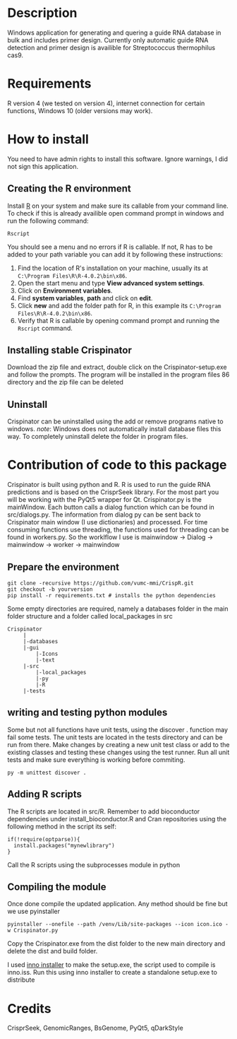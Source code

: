 # Description
Windows application for generating and quering a guide RNA database in bulk and includes primer design. Currently only automatic guide RNA detection and primer design is availible for Streptococcus thermophilus cas9. 

# Requirements
R version 4 (we tested on version 4), internet connection for certain functions, Windows 10 (older versions may work). 

# How to install
You need to have admin rights to install this software. Ignore warnings, I did not sign this application. 
## Creating the R environment
Install [R](https://cran.r-project.org/bin/windows/base/R-4.0.2-win.exe) on your system and make sure its callable from your command line. To check if this is already availible open command prompt in windows and run the following command:

```
Rscript
```
You should see a menu and no errors if R is callable. If not, R has to be added to your path variable you can add it by following these instructions:

1. Find the location of R's installation on your machine, usually its at `C:\Program Files\R\R-4.0.2\bin\x86`.
2. Open the start menu and type **View advanced system settings**.
3. Click on **Environment variables**.
4. Find **system variables**, **path** and click on **edit**. 
5. Click **new** and add the folder path for R, in this example its `C:\Program Files\R\R-4.0.2\bin\x86`.
6. Verify that R is callable by opening command prompt and running the `Rscript` command.

## Installing stable Crispinator
Download the zip file and extract, double click on the Crispinator-setup.exe and follow the prompts. The program will be installed in the program files 86 directory and the zip file can be deleted

## Uninstall
Crispinator can be uninstalled using the add or remove programs native to windows.
_note_: Windows does not automatically install database files this way. To completely uninstall delete the folder in program files.

# Contribution of code to this package
Crispinator is built using python and R. R is used to run the guide RNA predictions and is based on the CrisprSeek library. For the most part you will be working with the PyQt5 wrapper for Qt. Crispinator.py is the mainWindow. Each button calls a dialog function which can be found in src/dialogs.py. The information from dialog py can be sent back to Crispinator main window (I use dictionaries) and processed. For time consuming functions use threading, the functions used for threading can be found in workers.py. So the worklflow I use is mainwindow -> Dialog -> mainwindow -> worker -> mainwindow

## Prepare the environment
```
git clone -recursive https://github.com/vumc-mmi/CrispR.git
git checkout -b yourversion
pip install -r requirements.txt # installs the python dependencies
```
Some empty directories are required, namely a databases folder in the main folder structure and a folder called local_packages in src

```
Crispinator
     |
     |-databases
     |-gui
         |-Icons
         |-text
     |-src
         |-local_packages
         |-py
         |-R
     |-tests

```
## writing and testing python modules
Some but not all functions have unit tests, using the discover . function may fail some tests. The unit tests are located in the tests directory and can be run from there. Make changes by creating a new unit test class or add to the existing classes and testing these changes using the test runner. Run all unit tests and make sure everything is working before commiting. 
```
py -m unittest discover .
```
## Adding R scripts
The R scripts are located in src/R. Remember to add bioconductor dependencies under install_bioconductor.R and Cran repositories using the following method in the script its self:

```
if(!require(optparse)){
  install.packages("mynewlibrary")
}
```
Call the R scripts using the subprocesses module in python

## Compiling the module
Once done compile the updated application. Any method should be fine but we use pyinstaller

```
pyinstaller --onefile --path /venv/Lib/site-packages --icon icon.ico -w Crispinator.py
```
Copy the Crispinator.exe from the dist folder to the new main directory and delete the dist and build folder. 

I used [inno installer](https://jrsoftware.org/isinfo.php) to make the setup.exe, the script used to compile is inno.iss. Run this using inno installer to create a standalone setup.exe to distribute

# Credits
CrisprSeek, GenomicRanges, BsGenome, PyQt5, qDarkStyle

